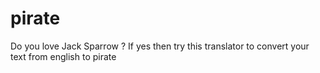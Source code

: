 # pirate
Do you love Jack Sparrow ? If yes then try this translator to convert your text from english to pirate

